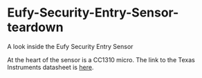 # Eufy-Security-Entry-Sensor-teardown
A look inside the Eufy Security Entry Sensor

At the heart of the sensor is a CC1310 micro. The link to the Texas Instruments datasheet is <a href="https://www.ti.com/product/CC1310?utm_source=google&utm_medium=cpc&utm_campaign=epd-null-null-GPN_EN-cpc-pf-google-soas&utm_content=CC1310&ds_k=%7b_dssearchterm%7d&DCM=yes&&utm_source=google&utm_medium=cpc&utm_campaign=&utm_content=&ds_k=cc1310&DCM=yes&gclid=Cj0KCQiA-oqdBhDfARIsAO0TrGHShHAKgfTPyMTth19p_vHnMFmB0gwcb52YfnIyQxX-k62KSk946EYaAnAhEALw_wcB&gclsrc=aw.ds">here</a>.
